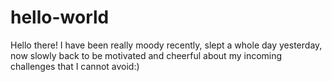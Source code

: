 # hello-world

Hello there!
I have been really moody recently, slept a whole day yesterday, now slowly back to be motivated and cheerful about my incoming challenges that I cannot avoid:)
